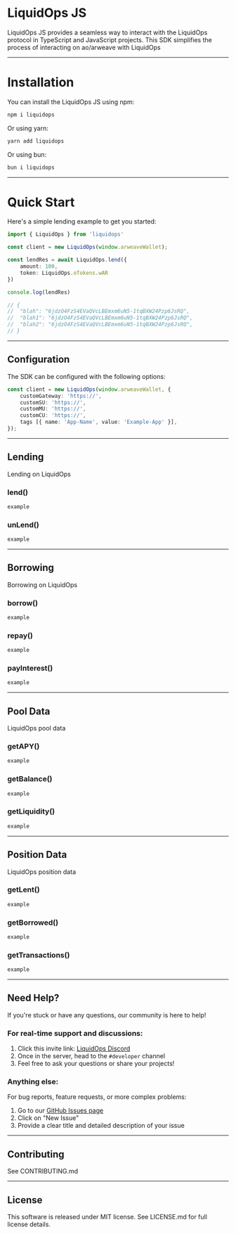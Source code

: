 # LiquidOps JS

LiquidOps JS provides a seamless way to interact with the LiquidOps protocol in TypeScript and JavaScript projects. This SDK simplifies the process of interacting on ao/arweave with LiquidOps

---

# Installation

You can install the LiquidOps JS using npm:

```bash
npm i liquidops
```

Or using yarn:

```bash
yarn add liquidops
```
Or using bun:

```bash
bun i liquidops
```

---

# Quick Start

Here's a simple lending example to get you started:

```typescript
import { LiquidOps } from 'liquidops'

const client = new LiquidOps(window.arweaveWallet);

const lendRes = await LiquidOps.lend({
    amount: 100,
    token: LiquidOps.oTokens.wAR
})

console.log(lendRes)

// {
//  "blah": "6jdzO4FzS4EVaQVcLBEmxm6uN5-1tqBXW24Pzp6JsRQ",
//  "blah1": "6jdzO4FzS4EVaQVcLBEmxm6uN5-1tqBXW24Pzp6JsRQ",
//  "blah2": "6jdzO4FzS4EVaQVcLBEmxm6uN5-1tqBXW24Pzp6JsRQ",
// }
```

---

## Configuration

The SDK can be configured with the following options:

```typescript
const client = new LiquidOps(window.arweaveWallet, {
    customGateway: 'https://',
    customSU: 'https://',
    customMU: 'https://',
    customCU: 'https://',
    tags [{ name: 'App-Name', value: 'Example-App' }],
});
```

---

## Lending

Lending on LiquidOps

### lend()

```typescript
example
```

### unLend()

```typescript
example
```

---

## Borrowing

Borrowing on LiquidOps

### borrow()

```typescript
example
```

### repay()

```typescript
example
```

### payInterest()

```typescript
example
```

---

## Pool Data

LiquidOps pool data

### getAPY()

```typescript
example
```

### getBalance()

```typescript
example
```

### getLiquidity()

```typescript
example
```

---

## Position Data

LiquidOps position data

### getLent()

```typescript
example
```

### getBorrowed()

```typescript
example
```

### getTransactions()

```typescript
example
```

---

## Need Help?

If you're stuck or have any questions, our community is here to help!

### For real-time support and discussions:

1. Click this invite link: [LiquidOps Discord](https://)
2. Once in the server, head to the `#developer` channel
3. Feel free to ask your questions or share your projects!

### Anything else:

For bug reports, feature requests, or more complex problems:

1. Go to our [GitHub Issues page](https://github.com/useLiquidOps/LiquidOps-JS/issues)
2. Click on "New Issue"
3. Provide a clear title and detailed description of your issue

---

## Contributing

See CONTRIBUTING.md

---

## License

This software is released under MIT license. See LICENSE.md for full license details.
